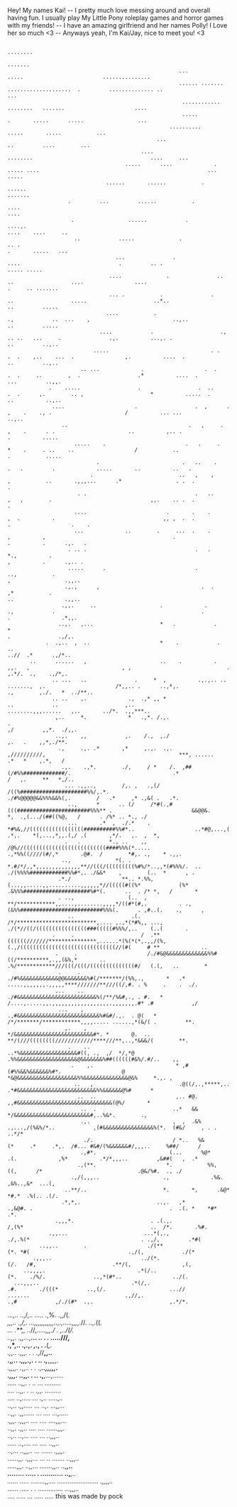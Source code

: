 Hey! My names Kai! --
I pretty much love messing around and overall having fun. I usually play My Little Pony roleplay games and horror games with my friends! --
I have an amazing girlfriend and her names Polly! I Love her so much <3 --
Anyways yeah, I'm Kai/Jay, nice to meet you! <3

                                                                                                                                                                                                        
                                                                                                                                                                                                        
                                                                                                                                                                                                      
                                                                                                                                                                                                                             
                                                                                                                                                                                                        
                                                                                                                                                                                                        
                                                                                       ........                                                                                                         
                                                                           .......                                                                                                                      
                                                          ...          .....                         ...............                                                                                    
                                                          ...... .......          ....................  .         .............. ..                                  ...                                
                                                           ............                                                   ........   .......                      ....                                  
                                                           .....                                                       .       .....      .....                 ...                                     
                                                       ..........                                                                 .....       .....           ...                                       
                                                   ...                                                                                ..         ....        ...                                        
                                              ....                                                    ........                                     ....     ...                                         
                                         .....      ....             .                ..... ....                                                     ...  .....                                         
                                   ......       ......           .                   ......                                                           .......                                           
                       .         ...         ......           .                  ....                                                                   ....                                            
                        .                 ......            .                ....,.                                                                    ....    ....     ..                              
                         ..            .....              .                .. .                                                                          .       .....   ...                            
                                      ...               .              ....                               .         .. .                                           ..... .....                          
                                    ....              .               ..        ..                  ....                ....                                   .     .. .......                         
                                    ... .           .               .       ..                  .....                     ..*..                                 ..         .....                        
                                   ....           .                      .,            ..  ...    ,                          ..,..                                ..         .....                      
                                 ....            .                     .,        .. ..   ...     .               .,.          ...,. .                              ..         ..,..                     
                               .....                                . .        .  .    ,..    ...  .                ,.          ....  .                             ..         ..,..                    
                           .. ...             .                   .  .      .  .     ..        ,  .                  .*          ....  .                            ...         ..,,.                   
                 .    .....                  .                  .  ..     .  .      ,.        .. ,                     *          .....  .                           ..          ..,..                  
                  ....                      .                  .  ,      .         ,    .    ., .                       /          ... ...                                        ..,..                 
                     ..                                      .   ,     .          ,    .      . .                       ..          ,.. .                              .          .....                 
                         .....    .                         .   .     .          *    .     . ..    ..                   /           ..                                .           .....                
                                .                          .   ..    .           .   .         .             .....       ..          ..   .                                                             
                              .                           ..   ,    ,           ,           ..       .,,,...      .*                 . .  .                             .                               
                          . .                                  .   ..           ,   ,        .                               ,,.    .. .  .                             .                               
                         ....                         .       .    .            ,  .          .                                  ,, ,  .  .                  .                   .    .                 
                         ...             ..        .     ...  .    .               ,          ,                                        .                      .          .      .,.   .                 
                       . .. .                                  .   .             *.,          .                                                               ,          .      .,.. .                  
                       .....      .                            .                 ..,           .                                                              ,                 .,,..                   
                      .,.,      ,                                .  .             ,*           .                                                              ..                .,,..                   
                     .,,.     ..                    .             .               .,            .                                              .               .                .*,,.                   
                    ..,.   ,...                     *   .            .              *                                                                          .               .,/,.                    
                .  .,..  ,  ..                      *    .            .             ..                                                                         ..//  .*      .,/*..                     
           ..      ......   ,                       ..    .          .         ,,.   ,                             , ,                              .         ,.*/.  .,    .,/*,.                       
                  .. ...   ..               .     *  ,          .,.,.. ..   .......,  ,.                      /*,,.. .      ..,*,.                  .,        ,./.   *  ../**..                         
                  .. ..    ,.             .,  .,* ,, *                   ..            ..                     ,..              ........,,,......   ,..       ../*.  .,,***..                            
                   ,..     *.             *   .,*. /.,.                     .                                                                     ,/         ,,*.  ./,,.                                
                   ..,.    ,,            ,.    /.,  ,./                                                                                           ,.   .    ,,*,./**.                                   
                    .,     .,. .*       ,*     ,.,.  .,.         ,//////////,                                          ***, ......               .*   *    ,.*,   /                                     
                     .,.    .,*.        ./,     / *    /.  ,##(/#%%#############/.                                .*                             /   ,.     **   *,/..                                  
                      ... .,,..,        /,. ,   .,(/    /((%#####################%%/,.*.                            ./#%@@@@@&&%%%&&%(,.        /   .*     ,* .,&( .   .*.                              
                       ..,      *      .. (/     /*#(.,#(((#######################%%%** .                         &&@@&.      *,  .,(.../(##((%@,   /      . /%* .. *., ./                              
                       ...       .*  ,  ./.*    . *#%&,//(((((((((((((((((##########%%#*..                   ..*#@,...,(   .*,.    *(,...,*,,.(,/ .(       ,*/.   ,.  ,  *,                             
                      .   .         *., ..    ,,  /@%//((((((((((((((((((((((((((####%%%(*.....                      .,*%%((////(#/,*       .@#.  /        *#,. .,    * .,,.                            
                     ..,              *(. .   *.#/*/,,*,,,,,,,,,,,,,,**//(((/(((((((((%#%/*..,,*(#%%%/.  ..   ./(%%%%############%%#*,. ./&&*    ,        (..  *      , .                               
                    .*./                **.. *.%%,(...,,.....,,..........,,,,,,*//(((((#((%*            (%*  .&%%%#####################%#*(.      ..  . /* *,   /       *                               
                    . ..,                 (..  , **/************,,....,........,,,,*/((#*(#,.          . .,(&%%##########################%%%(.      . ,#..(.    .,      ,                               
                       ..                  .(.   /*/*************************,.... ,.,*(*#%,, ...,       ./(*//((/((((((((((((((((###(((((#%%%/,..    (..(       .                                      
                  .     .                     /  .**((((((///////***************,......*(%(*(*,.,,/(%,   (.,/((((((((((((((((((((((((((((((//(#(     # **             ..                                
                   .     .                      /./#&@&&&&&&&&&&&&&%%#((/**********,.,,(&%,*       ..  .%/************///(((/(((/((((((((((((((#/   (.(,   ..        *                                  
                    .     .                      ./#%&&&&&&&&&&&&@@&&&&&&&%#(/*******/(%%,.,       *   .* .....,,,,,,,.,,,,,****///////**///((/,#. . %     .    .  ./.                                  
                   ...    ..                       ./#&&&&&&&&&&&&&&&&&&&&&&&&&%(/**/%&#,., . #.   *   /....,.....,,.,,,,,,,,,,,,,,,,,,.,,,,,,,.#* .#            ,/                                     
                    ...    ,                         .,#&&&&&&&&&&&&&&&&&&&&&&&&&&%#&#/.,.  . @(   *   /*/*******/************,,,,..... ......,*(&/( .         **.                                      
                      ,.    ,                           */&&&&&&&&&&&&&&&&&&&&&&&&&#*. *       @.  ..  **/(///((((((((////////////****///**,..,*&&&/(        **.                                        
                       .    ..                           ..*%&&&&&&&&&&&&&&&&&&#((, .,  ,/  */,*@      .%%&&&&&&&&&&&&&&&&&&&@&&&&&&&%##((((((#&%/.#/..    ,,                                           
                        .    ,.                          * ,#(#%%&&%&&&&&&%#*.                   @     *&@&&&&&&&&&&&&&&&&&&&%%&&&&&&&&&&&&&&@&%     *.,. ,                                             
                         ..   ,                           .@((/,.,*****,..                              .*#&&&&&&&&&&&&&&&&&&&&&&&&&%%&&&&&&@%#      *                                                  
                          ..  ..                         ,.. #@.                                          ,,#&&&&&&&&&&&&&&&&&&&&&&&&&&&&&&(@%/       *                                                 
                           ..  .                        ..*   &&                                             */&&&&&&&&&&&&&&&&&&&&&&&&#,..%&*.        .,                                               
                           .,.                          ,  ,  .&%                    .,...,/(%&%/*..            ,(#&&&&&&&&&&&&&&&&%(*.  (#&/     , . .  ..*/*                                          
                            ./.                         / *..   %&                    (*     .*     .*,.  /#... #&#/(%&&&&&&#/,,,..     %##/      /                                                     
                           .,#*.                       (...      %@*                   .(.             ,%*          .*/*,,,..         ,&##(   ,  .*                                                     
                          .,(**.                      *.           %%,                     ((,      /*                              .@&/%#.  ., ./                                                      
                        .,/(,,,..                    .,             .%&.                                                          ,&%..,&*  ...(,                                                       
                      ..**/..                        *.       *,      .&@*                                                      *#.*  .%(.. .(/.                                                        
                     .*,*,.                        ..,.   ,*           .,&@#. .                                           .  .(. *    *#*      .*.                                                      
                   .,,,*.                        . .(.,.                  /,(%*                                        ..  /*.       .%#.                                                               
                 .,,...                        ...*(,.,                    ./,.%(*                                   . .,/,         .*#(                                                                
              ..,,..        .                   ./(**                        (*. *#(                               .,/(,            ./(*                                                                
            .,,,..                            ../(*.                          (/.   /#,                        .**/(,                ,(,                                                                
         ..,,,,.                             .*(/..                            (*.    ./%/.               ..,*(#*..                ../(.                                                                
      ...,,,..                             .*(/,.                              .#.       ./(((*         ..,(/.                    ...//                                                                 
    .......                              .,//,.                                .,#            ,/./(#*  .,.                        ,.*/*.                                                                
 ...,..                               ..,/,..                            ..... .,%.                                              .,,/(*.                                                                
,,,..                                .,/,.         ...,,,,,,,,,,,..,.,.....,,,*,.//.                                            ..,.((*.                                                                
...                                .**,,                          ..*//,.....*,,,./                                            . ,../(/.                                                                
                                ..,*,.                           .,,...,**...    .. .                                        . .....///,                                                                
                               .,*,..                           .,.,.            ,.,                                        .      .**(*,.                                                              
                             .,*,..                            .,,,.               .                                       .       .,//**,,..                                                           
                           .,*,..                            .,,,.,.               .                                     ..        .,***,,*,,,.                                                         
                         .,,,,.                              .*,,..                .                                    .           .,***..,,,,,.                                                       
                        .,,,.                               ..*,,.                 .                                   ..            .,**,...,......                                                    
                      .....                                 ..*,,.                  .                                 ..              .***..  .........                                                 
                     ....                                   ..*,,.                  .                               ..                 .,*,.   .........                                                
                   ....                                     ..,.....                                               ...                   .,..    .....,..                                               
                 ..,..                                       .,,.....                                            ...                     ..,.       ...,,...                                            
               ..,,.                                         .,,......                                          ...                       ....         ...,.....                                        
             .,,,.                                           .,,,.. ....                                      ....                                       ....,,,...                                     
           ..,,.                                              .,,..   ....                                   ....                                          ......,,,.                                   
         ..,..                                                ..,...     ....                                                                            ...     ..,,,..                                
       .....                                                   ..,....      ...                                                                       ....          ..,,..                              
      ..,...                                                    ..,,,..      ...                                                                  ......               .,,,,.                           
    ......,,.                                                     .,,,...     ...                                                        ..    .......                   ..,,,..                        
    .....,,,.                                                      ..,,...                                                             .......,,..                         ..,**,..                     
   ........                                                          .....                               .                         ...........                               ..,***,..                  
 ......                                                                .....                  ........,,....    .......................                                          .,,*,,..               
......                                                                    .....                . .                    ..............                                                ...,,,..            
....                                                                        .....                                     ...    .....                                                      .....   this was made by pock                    
